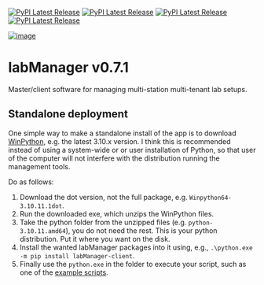 [![PyPI Latest Release](https://img.shields.io/pypi/v/labManager-admin-server.svg?label=pypi%20labManager-admin-server)](https://pypi.org/project/labManager-admin-server/)
[![PyPI Latest Release](https://img.shields.io/pypi/v/labManager-client.svg?label=pypi%20labManager-client)](https://pypi.org/project/labManager-client/)
[![PyPI Latest Release](https://img.shields.io/pypi/v/labManager-common.svg?label=pypi%20labManager-common)](https://pypi.org/project/labManager-common/)
[![PyPI Latest Release](https://img.shields.io/pypi/v/labManager-master.svg?label=pypi%20labManager-master)](https://pypi.org/project/labManager-master/)

[![image](https://img.shields.io/pypi/pyversions/labManager-master.svg)](https://pypi.org/project/labManager-master/)

# labManager v0.7.1
Master/client software for managing multi-station multi-tenant lab setups.

## Standalone deployment
One simple way to make a standalone install of the app is to download [WinPython](https://winpython.github.io/), e.g. the latest 3.10.x version.
I think this is recommended instead of using a system-wide or or user installation of Python, so that user of the computer will not interfere with the distribution
running the management tools.

Do as follows:
1. Download the dot version, not the full package, e.g. `Winpython64-3.10.11.1dot`.
2. Run the downloaded exe, which unzips the WinPython files.
3. Take the python folder from the unzipped files (e.g. `python-3.10.11.amd64`), you do not need the rest. This is your python distribution. Put it where you want on the disk.
4. Install the wanted labManager packages into it using, e.g., `.\python.exe -m pip install labManager-client`.
5. Finally use the `python.exe` in the folder to execute your script, such as one of the [example scripts](example_scripts).